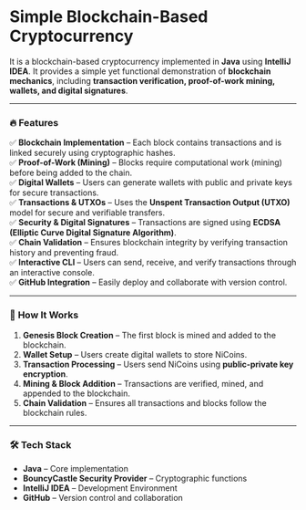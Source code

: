 # Simple Blockchain-Based Cryptocurrency  

It is a blockchain-based cryptocurrency implemented in **Java** using **IntelliJ IDEA**. It provides a simple yet functional demonstration of **blockchain mechanics**, including **transaction verification, proof-of-work mining, wallets, and digital signatures**.  

---

### 🔥 **Features**  
✅ **Blockchain Implementation** – Each block contains transactions and is linked securely using cryptographic hashes.  
✅ **Proof-of-Work (Mining)** – Blocks require computational work (mining) before being added to the chain.  
✅ **Digital Wallets** – Users can generate wallets with public and private keys for secure transactions.  
✅ **Transactions & UTXOs** – Uses the **Unspent Transaction Output (UTXO)** model for secure and verifiable transfers.  
✅ **Security & Digital Signatures** – Transactions are signed using **ECDSA (Elliptic Curve Digital Signature Algorithm)**.  
✅ **Chain Validation** – Ensures blockchain integrity by verifying transaction history and preventing fraud.  
✅ **Interactive CLI** – Users can send, receive, and verify transactions through an interactive console.  
✅ **GitHub Integration** – Easily deploy and collaborate with version control.  

---

### 📌 **How It Works**
1. **Genesis Block Creation** – The first block is mined and added to the blockchain.  
2. **Wallet Setup** – Users create digital wallets to store NiCoins.  
3. **Transaction Processing** – Users send NiCoins using **public-private key encryption**.  
4. **Mining & Block Addition** – Transactions are verified, mined, and appended to the blockchain.  
5. **Chain Validation** – Ensures all transactions and blocks follow the blockchain rules.  

---

### 🛠 **Tech Stack**
- **Java** – Core implementation  
- **BouncyCastle Security Provider** – Cryptographic functions  
- **IntelliJ IDEA** – Development Environment  
- **GitHub** – Version control and collaboration  
